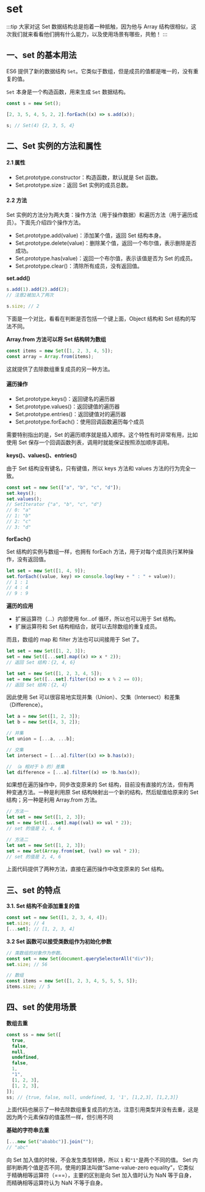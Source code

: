 # set

:::tip
大家对这 Set 数据结构总是抱着一种抵触，因为他与 Array 结构很相似，这次我们就来看看他们拥有什么能力，以及使用场景有哪些，共勉！
:::

## 一、set 的基本用法

ES6 提供了新的数据结构 `Set`。它类似于数组，但是成员的值都是唯一的，没有重复的值。

`Set` 本身是一个构造函数，用来生成 `Set` 数据结构。

```js
const s = new Set();

[2, 3, 5, 4, 5, 2, 2].forEach((x) => s.add(x));

s; // Set(4) {2, 3, 5, 4}
```

## 二、Set 实例的方法和属性

#### 2.1 属性

- Set.prototype.constructor：构造函数，默认就是 Set 函数。
- Set.prototype.size：返回 Set 实例的成员总数。

#### 2.2 方法

Set 实例的方法分为两大类：操作方法（用于操作数据）和遍历方法（用于遍历成员）。下面先介绍四个操作方法。

- Set.prototype.add(value)：添加某个值，返回 Set 结构本身。
- Set.prototype.delete(value)：删除某个值，返回一个布尔值，表示删除是否成功。
- Set.prototype.has(value)：返回一个布尔值，表示该值是否为 Set 的成员。
- Set.prototype.clear()：清除所有成员，没有返回值。


**set.add()**

```js
s.add(1).add(2).add(2);
// 注意2被加入了两次

s.size; // 2
```

下面是一个对比，看看在判断是否包括一个键上面，Object 结构和 Set 结构的写法不同。

**Array.from 方法可以将 Set 结构转为数组**

```js
const items = new Set([1, 2, 3, 4, 5]);
const array = Array.from(items);
```

这就提供了去除数组重复成员的另一种方法。

#### 遍历操作

- Set.prototype.keys()：返回键名的遍历器
- Set.prototype.values()：返回键值的遍历器
- Set.prototype.entries()：返回键值对的遍历器
- Set.prototype.forEach()：使用回调函数遍历每个成员

需要特别指出的是，Set 的遍历顺序就是插入顺序。这个特性有时非常有用，比如使用 Set 保存一个回调函数列表，调用时就能保证按照添加顺序调用。

**keys()、values()、entries()**

由于 Set 结构没有键名，只有键值，所以 keys 方法和 values 方法的行为完全一致。

```js
const set = new Set(["a", "b", "c", "d"]);
set.keys();
set.values();
// SetIterator {"a", "b", "c", "d"}
// 0: "a"
// 1: "b"
// 2: "c"
// 3: "d"
```

**forEach()**

Set 结构的实例与数组一样，也拥有 forEach 方法，用于对每个成员执行某种操作，没有返回值。

```js
let set = new Set([1, 4, 9]);
set.forEach((value, key) => console.log(key + " : " + value));
// 1 : 1
// 4 : 4
// 9 : 9
```

**遍历的应用**

- 扩展运算符（...）内部使用 for...of 循环，所以也可以用于 Set 结构。
- 扩展运算符和 Set 结构相结合，就可以去除数组的重复成员。

而且，数组的 map 和 filter 方法也可以间接用于 Set 了。

```js
let set = new Set([1, 2, 3]);
set = new Set([...set].map((x) => x * 2));
// 返回 Set 结构：{2, 4, 6}

let set = new Set([1, 2, 3, 4, 5]);
set = new Set([...set].filter((x) => x % 2 == 0));
// 返回 Set 结构：{2, 4}
```

因此使用 Set 可以很容易地实现并集（Union）、交集（Intersect）和差集（Difference）。

```js
let a = new Set([1, 2, 3]);
let b = new Set([4, 3, 2]);

// 并集
let union = [...a, ...b];

// 交集
let intersect = [...a].filter((x) => b.has(x));

// （a 相对于 b 的）差集
let difference = [...a].filter((x) => !b.has(x));
```

如果想在遍历操作中，同步改变原来的 Set 结构，目前没有直接的方法，但有两种变通方法。一种是利用原 Set 结构映射出一个新的结构，然后赋值给原来的 Set 结构；另一种是利用 Array.from 方法。

```js
// 方法一
let set = new Set([1, 2, 3]);
set = new Set([...set].map((val) => val * 2));
// set 的值是 2, 4, 6

// 方法二
let set = new Set([1, 2, 3]);
set = new Set(Array.from(set, (val) => val * 2));
// set 的值是 2, 4, 6
```

上面代码提供了两种方法，直接在遍历操作中改变原来的 Set 结构。

## 三、set 的特点

**3.1. Set 结构不会添加重复的值**

```js
const set = new Set([1, 2, 3, 4, 4]);
set.size; // 4
[...set]; // [1, 2, 3, 4]
```

**3.2 Set 函数可以接受类数组作为初始化参数**

```js
// 类数组的对象作为参数。
const set = new Set(document.querySelectorAll("div"));
set.size; // 56

// 数组
const items = new Set([1, 2, 3, 4, 5, 5, 5, 5]);
items.size; // 5
```

## 四、set 的使用场景

**数组去重**

```js
const ss = new Set([
  true,
  false,
  null,
  undefined,
  false,
  1,
  "1",
  [1, 2, 3],
  [1, 2, 3],
]);
ss; // {true, false, null, undefined, 1, '1', [1,2,3], [1,2,3]}
```

上面代码也展示了一种去除数组重复成员的方法，注意引用类型并没有去重，这是因为两个元素保存的值虽然一样，但引用不同

**基础的字符串去重**

```js
[...new Set("ababbc")].join("");
// "abc"
```

向 Set 加入值的时候，不会发生类型转换，所以 `1` 和`"1"`是两个不同的值。
Set 内部判断两个值是否不同，使用的算法叫做“Same-value-zero equality”，它类似于精确相等运算符（===），主要的区别是向 Set 加入值时认为 NaN 等于自身，而精确相等运算符认为 NaN 不等于自身。
